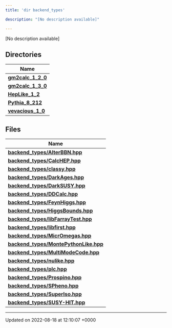 ```yaml
---
title: 'dir backend_types'

description: "[No description available]"

---
```







[No description available]

## Directories

| Name           |
| -------------- |
| **[gm2calc_1_2_0](/documentation/code/gambit_2-2/files/dir_3882af314fbae13225da1aacf68a32d3/#dir-gm2calc-1-2-0)**  |
| **[gm2calc_1_3_0](/documentation/code/gambit_2-2/files/dir_e3ec43b41a0f060c1c56e88f55222135/#dir-gm2calc-1-3-0)**  |
| **[HepLike_1_2](/documentation/code/gambit_2-2/files/dir_6fccc6c9828a1b32c79249090280a5fa/#dir-heplike-1-2)**  |
| **[Pythia_8_212](/documentation/code/gambit_2-2/files/dir_f6265655d4928eb9f90e439e34e335a8/#dir-pythia-8-212)**  |
| **[vevacious_1_0](/documentation/code/gambit_2-2/files/dir_f1f2e6ca6d947d21943ec8ed42424e5a/#dir-vevacious-1-0)**  |

## Files

| Name           |
| -------------- |
| **[backend_types/AlterBBN.hpp](/documentation/code/gambit_2-2/files/alterbbn_8hpp/#file-alterbbn.hpp)**  |
| **[backend_types/CalcHEP.hpp](/documentation/code/gambit_2-2/files/calchep_8hpp/#file-calchep.hpp)**  |
| **[backend_types/classy.hpp](/documentation/code/gambit_2-2/files/classy_8hpp/#file-classy.hpp)**  |
| **[backend_types/DarkAges.hpp](/documentation/code/gambit_2-2/files/darkages_8hpp/#file-darkages.hpp)**  |
| **[backend_types/DarkSUSY.hpp](/documentation/code/gambit_2-2/files/darksusy_8hpp/#file-darksusy.hpp)**  |
| **[backend_types/DDCalc.hpp](/documentation/code/gambit_2-2/files/ddcalc_8hpp/#file-ddcalc.hpp)**  |
| **[backend_types/FeynHiggs.hpp](/documentation/code/gambit_2-2/files/feynhiggs_8hpp/#file-feynhiggs.hpp)**  |
| **[backend_types/HiggsBounds.hpp](/documentation/code/gambit_2-2/files/higgsbounds_8hpp/#file-higgsbounds.hpp)**  |
| **[backend_types/libFarrayTest.hpp](/documentation/code/gambit_2-2/files/libfarraytest_8hpp/#file-libfarraytest.hpp)**  |
| **[backend_types/libfirst.hpp](/documentation/code/gambit_2-2/files/libfirst_8hpp/#file-libfirst.hpp)**  |
| **[backend_types/MicrOmegas.hpp](/documentation/code/gambit_2-2/files/micromegas_8hpp/#file-micromegas.hpp)**  |
| **[backend_types/MontePythonLike.hpp](/documentation/code/gambit_2-2/files/montepythonlike_8hpp/#file-montepythonlike.hpp)**  |
| **[backend_types/MultiModeCode.hpp](/documentation/code/gambit_2-2/files/multimodecode_8hpp/#file-multimodecode.hpp)**  |
| **[backend_types/nulike.hpp](/documentation/code/gambit_2-2/files/nulike_8hpp/#file-nulike.hpp)**  |
| **[backend_types/plc.hpp](/documentation/code/gambit_2-2/files/plc_8hpp/#file-plc.hpp)**  |
| **[backend_types/Prospino.hpp](/documentation/code/gambit_2-2/files/prospino_8hpp/#file-prospino.hpp)**  |
| **[backend_types/SPheno.hpp](/documentation/code/gambit_2-2/files/spheno_8hpp/#file-spheno.hpp)**  |
| **[backend_types/SuperIso.hpp](/documentation/code/gambit_2-2/files/superiso_8hpp/#file-superiso.hpp)**  |
| **[backend_types/SUSY-HIT.hpp](/documentation/code/gambit_2-2/files/susy-hit_8hpp/#file-susy-hit.hpp)**  |






-------------------------------

Updated on 2022-08-18 at 12:10:07 +0000
